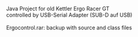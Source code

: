 Java Project for old Kettler Ergo Racer GT<br/>
controlled by USB-Serial Adapter (SUB-D auf USB)<br/>
<br/>
Ergocontrol.rar: backup with source and class files
